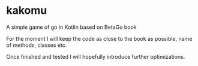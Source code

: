 # kakomu
A simple game of go in Kotlin based on BetaGo book

For the moment I will keep the code as close to the book as possible, name of methods, classes etc.

Once finished and tested I will hopefully introduce further optimizations.
